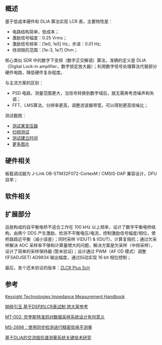 ## 概述

基于低成本硬件和 DLIA 算法实现 LCR 表，主要特性是：

* 电路结构简单，低成本；
* 激励信号幅度：0.25 Vrms；
* 激励信号频率：[1e0, 1e5] Hz，步进：0.01 Hz;
* 待测阻抗范围：[1e-3, 1e7] Ohm；

核心类似 SDR 中的数字下变频（数字正交解调）算法，准确的定义是 DLIA（Digital Lock-in amplifier，数字锁定放大器）；利用数字信号处理算法代替部分硬件电路，降低硬件复杂程度。

与主流方案的区别：

* PSD 电路，测量范围更大，当信号转换到数字域后，就无需再考虑噪声和失调；
* FFT、LMS算法，分辨率更高，调整滤波器带宽，可以得到更高信噪比；

测试截图：

* [测试某变压器](doc/res/app_csharp_4e-3h.gif)
* [扫频测试](doc/res/app_python_scan_dut1.png)
* [测试建立时间](doc/res/app_python_setup_1e-8f_1e3hz.png)
* [更多图片](doc/res)

## 硬件相关

板载调试器为 J-Link OB-STM32F072-CortexM / CMSIS-DAP 兼容设计，DFU 自举；

## 软件相关

## 扩展部分

运放构成的自平衡电桥不适合工作在 100 kHz 以上频率，设计了数字平衡电桥结构，由两个 DDS 产生激励，检测不平衡电压/电流，控制激励信号幅度/相位，使桥路趋近平衡（减小误差）；同时采样 V(DUT) & I(DUT)，计算复阻抗；通过欠采样解决 ADC 采样率不够和计算量增大的问题，解决方案是欠采样（中频采样），设计了简单的采样保持器 (暂未验证)；设计通过 PWM（AF OD 模式）调整 I(FSADJSET) AD9834 输出幅度，通过抖动实现 16 bit 相位控制；

最后，发个还未验证的版本：[ZLCR Plus Sch](hardware/zlcr_plus_sch_rev.a.pdf)

## 参考

[Keysight Technologies Impedance Measurement Handbook](http://literature.cdn.keysight.com/litweb/pdf/5950-3000.pdf)

[抛砖引玉 基于DSP的LCR表试制 供大家参考](http://www.amobbs.com/thread-5590156-1-1.html)

[MT-002: 奈奎斯特准则对数据采样系统设计有何意义](http://www.analog.com/media/cn/training-seminars/tutorials/MT-002_cn.pdf)

[MS-2698：使用同步检测进行精密低电平测量](http://www.analog.com/media/cn/technical-documentation/technical-articles/Use-Synchronous-Detection-to-Make-Precision-Low-Level-Measurements-MS-2698_cn.pdf)

[基于DLIA的交流阻抗谱测量系统关键技术研究](http://cdmd.cnki.com.cn/Article/CDMD-10487-1012361681.htm)